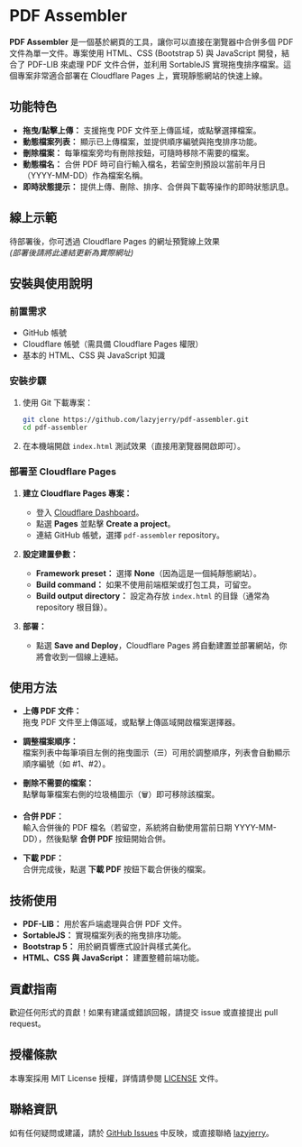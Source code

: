 # PDF Assembler

**PDF Assembler** 是一個基於網頁的工具，讓你可以直接在瀏覽器中合併多個 PDF 文件為單一文件。專案使用 HTML、CSS (Bootstrap 5) 與 JavaScript 開發，結合了 PDF-LIB 來處理 PDF 文件合併，並利用 SortableJS 實現拖曳排序檔案。這個專案非常適合部署在 Cloudflare Pages 上，實現靜態網站的快速上線。

## 功能特色

- **拖曳/點擊上傳：** 支援拖曳 PDF 文件至上傳區域，或點擊選擇檔案。
- **動態檔案列表：** 顯示已上傳檔案，並提供順序編號與拖曳排序功能。
- **刪除檔案：** 每筆檔案旁均有刪除按鈕，可隨時移除不需要的檔案。
- **動態檔名：** 合併 PDF 時可自行輸入檔名，若留空則預設以當前年月日（YYYY-MM-DD）作為檔案名稱。
- **即時狀態提示：** 提供上傳、刪除、排序、合併與下載等操作的即時狀態訊息。

## 線上示範

待部署後，你可透過 Cloudflare Pages 的網址預覽線上效果  
*(部署後請將此連結更新為實際網址)*

## 安裝與使用說明

### 前置需求

- GitHub 帳號
- Cloudflare 帳號（需具備 Cloudflare Pages 權限）
- 基本的 HTML、CSS 與 JavaScript 知識

### 安裝步驟

1. 使用 Git 下載專案：

   ```bash
   git clone https://github.com/lazyjerry/pdf-assembler.git
   cd pdf-assembler
   ```

2. 在本機端開啟 `index.html` 測試效果（直接用瀏覽器開啟即可）。

### 部署至 Cloudflare Pages

1. **建立 Cloudflare Pages 專案：**
   - 登入 [Cloudflare Dashboard](https://dash.cloudflare.com/)。
   - 點選 **Pages** 並點擊 **Create a project**。
   - 連結 GitHub 帳號，選擇 `pdf-assembler` repository。

2. **設定建置參數：**
   - **Framework preset：** 選擇 **None**（因為這是一個純靜態網站）。
   - **Build command：** 如果不使用前端框架或打包工具，可留空。
   - **Build output directory：** 設定為存放 `index.html` 的目錄（通常為 repository 根目錄）。

3. **部署：**
   - 點選 **Save and Deploy**，Cloudflare Pages 將自動建置並部署網站，你將會收到一個線上連結。

## 使用方法

- **上傳 PDF 文件：**  
  拖曳 PDF 文件至上傳區域，或點擊上傳區域開啟檔案選擇器。

- **調整檔案順序：**  
  檔案列表中每筆項目左側的拖曳圖示（☰）可用於調整順序，列表會自動顯示順序編號（如 #1、#2）。

- **刪除不需要的檔案：**  
  點擊每筆檔案右側的垃圾桶圖示（🗑️）即可移除該檔案。

- **合併 PDF：**  
  輸入合併後的 PDF 檔名（若留空，系統將自動使用當前日期 YYYY-MM-DD），然後點擊 **合併 PDF** 按鈕開始合併。

- **下載 PDF：**  
  合併完成後，點選 **下載 PDF** 按鈕下載合併後的檔案。

## 技術使用

- **PDF-LIB：** 用於客戶端處理與合併 PDF 文件。
- **SortableJS：** 實現檔案列表的拖曳排序功能。
- **Bootstrap 5：** 用於網頁響應式設計與樣式美化。
- **HTML、CSS 與 JavaScript：** 建置整體前端功能。

## 貢獻指南

歡迎任何形式的貢獻！如果有建議或錯誤回報，請提交 issue 或直接提出 pull request。

## 授權條款

本專案採用 MIT License 授權，詳情請參閱 [LICENSE](LICENSE) 文件。

## 聯絡資訊

如有任何疑問或建議，請於 [GitHub Issues](https://github.com/lazyjerry/pdf-assembler/issues) 中反映，或直接聯絡 [lazyjerry](https://github.com/lazyjerry)。
